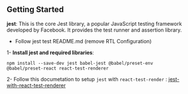 
## Getting Started

**jest**: This is the core Jest library, a popular JavaScript testing framework developed by Facebook. It provides the test runner and assertion library.

- Follow jest test README.md (remove RTL Configuration)

1- **Install jest and required libraries**: 

   `npm install --save-dev jest babel-jest @babel/preset-env @babel/preset-react react-test-renderer`


2- Follow this documetation to setup `jest` with `react-test-render` : [jest-with-react-test-renderer](https://jestjs.io/docs/tutorial-react)
